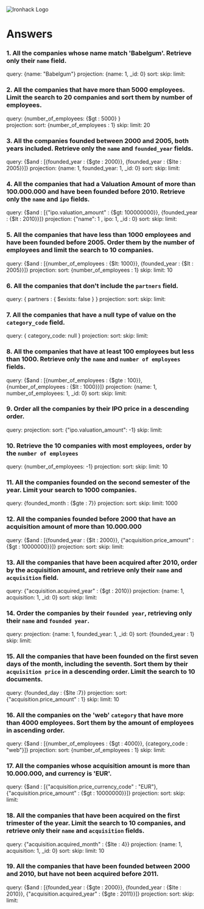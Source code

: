 ![Ironhack Logo](https://i.imgur.com/1QgrNNw.png)

# Answers

### 1. All the companies whose name match 'Babelgum'. Retrieve only their `name` field.

query: {name: "Babelgum"}
projection: {name: 1, _id: 0}
sort: 
skip: 
limit: 

### 2. All the companies that have more than 5000 employees. Limit the search to 20 companies and sort them by **number of employees**.

query: {number_of_employees: {$gt : 5000} }    
projection: 
sort: {number_of_employees : 1}
skip: 
limit: 20

### 3. All the companies founded between 2000 and 2005, both years included. Retrieve only the `name` and `founded_year` fields.

query: {$and : [{founded_year : {$gte : 2000}}, {founded_year : {$lte : 2005}}]}
projection: {name: 1, founded_year: 1, _id: 0}
sort: 
skip: 
limit: 

### 4. All the companies that had a Valuation Amount of more than 100.000.000 and have been founded before 2010. Retrieve only the `name` and `ipo` fields.

query: {$and : [{"ipo.valuation_amount" : {$gt: 100000000}}, {founded_year : {$lt : 2010}}]} 
projection: {"name": 1 , ipo: 1, _id : 0}
sort: 
skip: 
limit: 

### 5. All the companies that have less than 1000 employees and have been founded before 2005. Order them by the number of employees and limit the search to 10 companies.

query: {$and : [{number_of_employees : {$lt: 1000}}, {founded_year : {$lt : 2005}}]} 
projection: 
sort: {number_of_employees : 1}
skip: 
limit: 10

### 6. All the companies that don't include the `partners` field.

query: { partners : { $exists: false } } 
projection: 
sort: 
skip: 
limit: 

### 7. All the companies that have a null type of value on the `category_code` field.

query: { category_code:  null  }
projection: 
sort: 
skip: 
limit: 

### 8. All the companies that have at least 100 employees but less than 1000. Retrieve only the `name` and `number of employees` fields.

query: {$and : [{number_of_employees : {$gte : 100}}, {number_of_employees : {$lt : 1000}}]}
projection: {name: 1, number_of_employees: 1, _id: 0}
sort: 
skip: 
limit: 

### 9. Order all the companies by their IPO price in a descending order.

query: 
projection: 
sort: {"ipo.valuation_amount": -1}
skip: 
limit: 

### 10. Retrieve the 10 companies with most employees, order by the `number of employees`

query: {number_of_employees: -1}
projection: 
sort: 
skip: 
limit: 10

### 11. All the companies founded on the second semester of the year. Limit your search to 1000 companies.

query: {founded_month : {$gte : 7}}
projection: 
sort: 
skip: 
limit: 1000

<!-- ### 12. All the companies that have been 'deadpooled' after the third year. -->

### 12. All the companies founded before 2000 that have an acquisition amount of more than 10.000.000

query: {$and : [{founded_year : {$lt : 2000}}, {"acquisition.price_amount" : {$gt : 10000000}}]}
projection: 
sort: 
skip: 
limit: 

### 13. All the companies that have been acquired after 2010, order by the acquisition amount, and retrieve only their `name` and `acquisition` field.

query: {"acquisition.acquired_year" : {$gt : 2010}}
projection: {name: 1, acquisition: 1, _id: 0}
sort: 
skip: 
limit: 

### 14. Order the companies by their `founded year`, retrieving only their `name` and `founded year`.

query: 
projection: {name: 1, founded_year: 1, _id: 0}
sort: {founded_year : 1}
skip: 
limit: 

### 15. All the companies that have been founded on the first seven days of the month, including the seventh. Sort them by their `acquisition price` in a descending order. Limit the search to 10 documents.

query: {founded_day : {$lte :7}}
projection: 
sort: {"acquisition.price_amount" : 1}
skip: 
limit: 10

### 16. All the companies on the 'web' `category` that have more than 4000 employees. Sort them by the amount of employees in ascending order.

query:  {$and : [{number_of_employees : {$gt : 4000}}, {category_code : "web"}]}
projection: 
sort: {number_of_employees : 1}
skip: 
limit: 

### 17. All the companies whose acquisition amount is more than 10.000.000, and currency is 'EUR'.

query: {$and : [{"acquisition.price_currency_code" : "EUR"}, {"acquisition.price_amount" : {$gt : 10000000}}]}
projection: 
sort: 
skip: 
limit: 

### 18. All the companies that have been acquired on the first trimester of the year. Limit the search to 10 companies, and retrieve only their `name` and `acquisition` fields.

query: {"acquisition.acquired_month" : {$lte : 4}}
projection: {name: 1, acquisition: 1, _id: 0}
sort: 
skip: 
limit: 10

### 19. All the companies that have been founded between 2000 and 2010, but have not been acquired before 2011.

query: {$and : [{founded_year : {$gte : 2000}}, {founded_year : {$lte : 2010}}, {"acquisition.acquired_year" : {$gte : 2011}}]}
projection: 
sort: 
skip: 
limit: 
